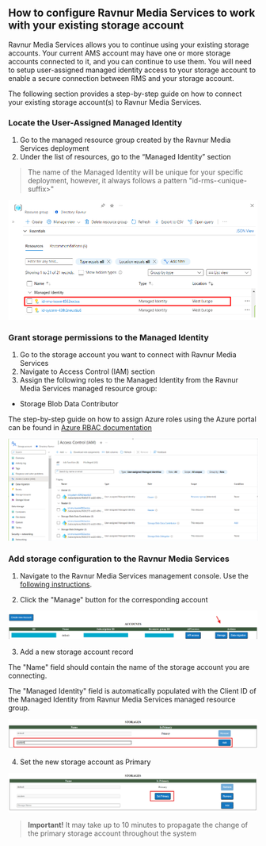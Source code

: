## How to configure Ravnur Media Services to work with your existing storage account 

Ravnur Media Services allows you to continue using your existing storage accounts. Your current AMS account may have one or more storage accounts connected to it, and you can continue to use them. You will need to setup user-assigned managed identity access to your storage account to enable a secure connection between RMS and your storage account.

The following section provides a step-by-step guide on how to connect your existing storage account(s) to Ravnur Media Services.

### Locate the User-Assigned Managed Identity

1. Go to the managed resource group created by the Ravnur Media Services deployment
2. Under the list of resources, go to the “Managed Identity” section

> The name of the Managed Identity will be unique for your specific deployment, however, it always follows a pattern "id-rms-\<unique-suffix\>"

![Managed Identity resource in the RMS deployment resource group](img/managed-identityv2.png)

### Grant storage permissions to the Managed Identity

1. Go to the storage account you want to connect with Ravnur Media Services
2. Navigate to Access Control (IAM) section
3. Assign the following roles to the Managed Identity from the Ravnur Media Services managed resource group:
- Storage Blob Data Contributor

The step-by-step guide on how to assign Azure roles using the Azure portal can be found in [Azure RBAC documentation](https://learn.microsoft.com/en-us/azure/role-based-access-control/role-assignments-portal)

![Storage account access rights for the Managed Identity resource](img/iamv2.png)

### Add storage configuration to the Ravnur Media Services

1. Navigate to the Ravnur Media Services management console. Use the [following instructions](https://github.com/Ravnur-Inc/ams-api-replacement-demo-app/blob/main/docs/how-to-get-credentials.md).

2. Click the "Manage" button for the corresponding account

![Managing RMS account](img/manage-button.png)

3. Add a new storage account record

The "Name" field should contain the name of the storage account you are connecting.

The "Managed Identity" field is automatically populated with the Client ID of the Managed Identity from Ravnur Media Services managed resource group.

![Adding new storage to the RMS configuration](img/storage-add.png)

4. Set the new storage account as Primary

![Setting new storage as Primary in the RMS configuration](img/storage-primary.png)

> **Important!**
> It may take up to 10 minutes to propagate the change of the primary storage account throughout the system

